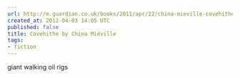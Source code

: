 ```yaml
---
url: http://m.guardian.co.uk/books/2011/apr/22/china-mieville-covehithe-short-story?cat=books&type=article
created_at: 2012-04-03 14:05 UTC
published: false
title: Covehithe by China Miéville
tags:
- fiction
---
```


giant walking oil rigs
